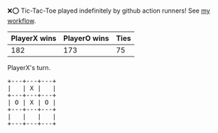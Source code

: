 :x::o: Tic-Tac-Toe played indefinitely by github action runners! See [my workflow](.github/workflows/play.yaml).

|PlayerX wins|PlayerO wins|Ties|
|-|-|-|
|182|173|75|

PlayerX's turn.

<pre>
+---+---+---+
|   | X |   |
+---+---+---+
| O | X | O |
+---+---+---+
|   |   |   |
+---+---+---+
</pre>